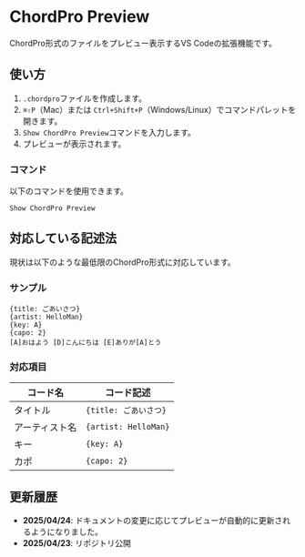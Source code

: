 # ChordPro Preview

ChordPro形式のファイルをプレビュー表示するVS Codeの拡張機能です。

## 使い方

1. `.chordpro`ファイルを作成します。
2. `⌘⇧P`（Mac）または `Ctrl+Shift+P`（Windows/Linux）でコマンドパレットを開きます。
3. `Show ChordPro Preview`コマンドを入力します。
4. プレビューが表示されます。

### コマンド

以下のコマンドを使用できます。

```
Show ChordPro Preview
```

## 対応している記述法

現状は以下のような最低限のChordPro形式に対応しています。

### サンプル
```plaintext
{title: ごあいさつ}
{artist: HelloMan}
{key: A}
{capo: 2}
[A]おはよう [D]こんにちは [E]ありが[A]とう
```

### 対応項目

| コード名       | コード記述               |
|----------------|--------------------------|
| タイトル       | `{title: ごあいさつ}`    |
| アーティスト名 | `{artist: HelloMan}`     |
| キー           | `{key: A}`               |
| カポ           | `{capo: 2}`              |

## 更新履歴

- **2025/04/24**: ドキュメントの変更に応じてプレビューが自動的に更新されるようになりました。
- **2025/04/23**: リポジトリ公開
